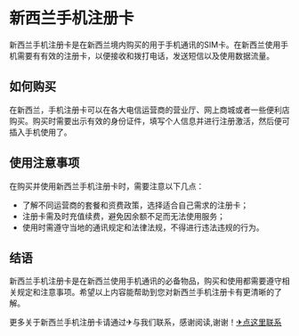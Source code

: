 # 新西兰手机注册卡

新西兰手机注册卡是在新西兰境内购买的用于手机通讯的SIM卡。在新西兰使用手机需要有有效的注册卡，以便接收和拨打电话，发送短信以及使用数据流量。

## 如何购买

在新西兰，手机注册卡可以在各大电信运营商的营业厅、网上商城或者一些便利店购买。购买时需要出示有效的身份证件，填写个人信息并进行注册激活，然后便可插入手机使用了。

## 使用注意事项

在购买并使用新西兰手机注册卡时，需要注意以下几点：
- 了解不同运营商的套餐和资费政策，选择适合自己需求的注册卡；
- 注册卡需及时充值续费，避免因余额不足而无法使用服务；
- 使用时需遵守当地的通讯规定和法律法规，不得进行违法违规的行为。

## 结语

新西兰手机注册卡是在新西兰使用手机通讯的必备物品，购买和使用都需要遵守相关规定和注意事项。希望以上内容能帮助到您对新西兰手机注册卡有更清晰的了解。

更多关于新西兰手机注册卡请通过✈与我们联系，感谢阅读,谢谢！[✈点这里联系](https://d.k02.cc)